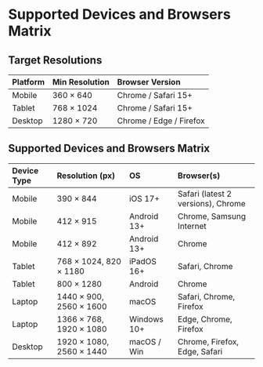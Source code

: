 # Supported Devices and Browsers Matrix

## Target Resolutions
| Platform  | Min Resolution  | Browser Version           |
|:----------|:----------------|:--------------------------|
| Mobile    | 360 × 640       | Chrome / Safari 15+       |
| Tablet    | 768 × 1024      | Chrome / Safari 15+       |
| Desktop   | 1280 × 720      | Chrome / Edge / Firefox   |

## Supported Devices and Browsers Matrix
| Device Type  | Resolution (px)            | OS             | Browser(s)                            |
|:-------------|:---------------------------|:---------------|:--------------------------------------|
| Mobile       | 390 × 844                  | iOS 17+        | Safari (latest 2 versions), Chrome    |
| Mobile       | 412 × 915                  | Android 13+    | Chrome, Samsung Internet              |
| Mobile       | 412 × 892                  | Android 13+    | Chrome                                |
| Tablet       | 768 × 1024, 820 × 1180     | iPadOS 16+     | Safari, Chrome                        |
| Tablet       | 800 × 1280                 | Android        | Chrome                                |
| Laptop       | 1440 × 900, 2560 × 1600    | macOS          | Safari, Chrome, Firefox               |
| Laptop       | 1366 × 768, 1920 × 1080    | Windows 10+    | Edge, Chrome, Firefox                 |
| Desktop      | 1920 × 1080, 2560 × 1440   | macOS / Win    | Chrome, Firefox, Edge, Safari         |
